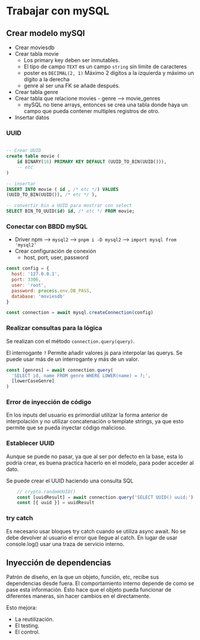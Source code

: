 # Trabajar con mySQL

## Crear modelo mySQl

- Crear moviesdb
- Crear tabla movie
  - Los primary key deben ser inmutables.
  - El tipo de campo `TEXT` es un campo `string` sin límite de caracteres
  - poster es `DECIMAL(2, 1)` Máximo 2 dígitos a la izquierda y máximo un dígito a la derecha 
  - genre al ser una FK se añade después.
- Crear tabla genre
- Crear tabla que relacione movies - genre --> movie_genres
  - mySQL no tiene arrays, entonces se crea una tabla donde haya un campo que pueda contener multiples registros de otro.
- Insertar datos

### UUID

```sql

-- Crear UUID
create table movie (
    id BINARY(16) PRIMARY KEY DEFAULT (UUID_TO_BIN(UUID())),
    -- etc
)

-- insertar 
INSERT INTO movie ( id , /* etc */) VALUES
(UUID_TO_BIN(UUID()), /* etc */ ),

-- convertir bin a UUID para mostrar con select
SELECT BIN_TO_UUID(id) id, /* etc */ FROM movie;
```

### Conectar con BBDD mySQL

- Driver npm --> `mysql2` --> `pnpm i -D mysql2` --> `import mysql from 'mysql2'`
- Crear configuración de conexión
  - host, port, user, password

```javascript
const config = {
  host: '127.0.0.1',
  port: 3306,
  user: 'root',
  password: process.env.DB_PASS,
  database: 'moviesdb'
}

const connection = await mysql.createConnection(config)
```

### Realizar consultas para la lógica

Se realizan con el método `connection.query(query)`.

El interrogante `?` Permite añadir valores js para interpolar las querys. Se puede usar más de un interrogante y más de un valor.

```javascript
const [genres] = await connection.query(
  'SELECT id, name FROM genre WHERE LOWER(name) = ?;',
  [lowerCaseGenre]
)
```

### Error de inyección de código

En los inputs del usuario es primordial utilizar la forma anterior de interpolación y no utilizar concatenación o template strings, ya que esto permite que se pueda inyectar código malicioso.

### Establecer UUID

Aunque se puede no pasar, ya que al ser por defecto en la base, esta lo podría crear, es buena practica hacerlo en el modelo, para poder acceder al dato.

Se puede crear el UUID haciendo una consulta SQL

```javascript
    // crypto.randomUUID()
    const [uuidResult] = await connection.query('SELECT UUID() uuid;')
    const [{ uuid }] = uuidResult
```

### try catch

Es necesario usar bloques try catch cuando se utiliza async await. No se debe devolver al usuario el error que llegue al catch. En lugar de usar console.log() usar una traza de servicio interno.

## Inyección de dependencias

Patrón de diseño, en la que un objeto, función, etc, recibe sus dependencias desde fuera. El comportamiento interno depende de como se pase esta información. Esto hace que el objeto pueda funcionar de diferentes maneras, sin hacer cambios en el directamente.

Esto mejora:

- La reutilización.
- El testing.
- El control.

<!-- https://youtu.be/eCWNQfzuuso?t=3460 -->



